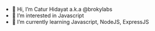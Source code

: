 - 👋 Hi, I’m Catur Hidayat a.k.a @brokylabs
- 👀 I’m interested in Javascript
- 🌱 I’m currently learning Javascript, NodeJS, ExpressJS
<!-- - 💞️ I’m looking to collaborate on ??? -->
<!-- - 📫 How to reach me [catur@windowslive.com] -->

<!---
brokylabs/brokylabs is a ✨ special ✨ repository because its `README.md` (this file) appears on your GitHub profile.
You can click the Preview link to take a look at your changes.
--->
